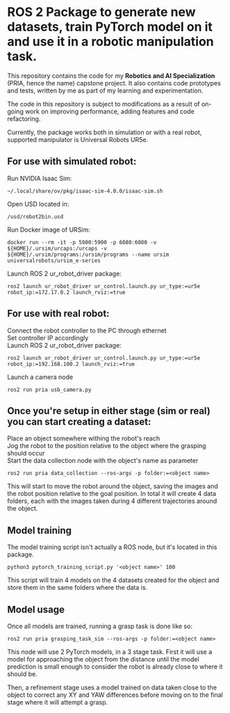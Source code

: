 # ROS 2 Package to generate new datasets, train PyTorch model on it and use it in a robotic manipulation task.

This repository contains the code for my **Robotics and AI Specialization** (PRIA, hence the name) capstone project. It also contains code prototypes and tests, written by me as part of my learning and experimentation.

The code in this repository is subject to modifications as a result of on-going work on improving performance, adding features and code refactoring.

Currently, the package works both in simulation or with a real robot, supported manipulator is Universal Robots UR5e.  

## For use with simulated robot:

Run NVIDIA Isaac Sim:  

    ~/.local/share/ov/pkg/isaac-sim-4.0.0/isaac-sim.sh

Open USD located in:  
    
    /usd/robot2bin.usd

Run Docker image of URSim:  

    docker run --rm -it -p 5900:5900 -p 6080:6080 -v ${HOME}/.ursim/urcaps:/urcaps -v ${HOME}/.ursim/programs:/ursim/programs --name ursim universalrobots/ursim_e-series


Launch ROS 2 ur_robot_driver package:  

    ros2 launch ur_robot_driver ur_control.launch.py ur_type:=ur5e robot_ip:=172.17.0.2 launch_rviz:=true


## For use with real robot:


Connect the robot controller to the PC through ethernet  
Set controller IP accordingly  
Launch ROS 2 ur_robot_driver package:  

    ros2 launch ur_robot_driver ur_control.launch.py ur_type:=ur5e robot_ip:=192.168.100.2 launch_rviz:=true

Launch a camera node  

    ros2 run pria usb_camera.py


## Once you're setup in either stage (sim or real) you can start creating a dataset:

Place an object somewhere withing the robot's reach  
Jog the robot to the position relative to the object where the grasping should occur  
Start the data collection node with the object's name as parameter  

    ros2 run pria data_collection --ros-args -p folder:=<object name>

This will start to move the robot around the object, saving the images and the robot position relative to the goal position. In total it will create 4 data folders, each with the images taken during 4 different trajectories around the object.


## Model training

The model training script isn't actually a ROS node, but it's located in this package.  

    python3 pytorch_training_script.py '<object name>' 100

This script will train 4 models on the 4 datasets created for the object and store them in the same folders where the data is.  


## Model usage

Once all models are trained, running a grasp task is done like so:  

    ros2 run pria grasping_task_sim --ros-args -p folder:=<object name>

This node will use 2 PyTorch models, in a 3 stage task. First it will use a model for approaching the object from the distance until the model prediction is small enough to consider the robot is already close to where it should be.

Then, a refinement stage uses a model trained on data taken close to the object to correct any XY and YAW differences before moving on to the final stage where it will attempt a grasp.
